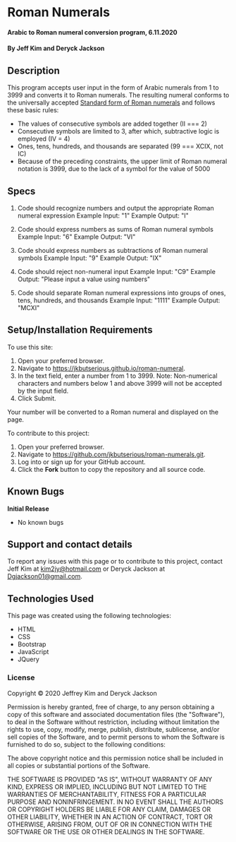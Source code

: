 # Roman Numerals

#### Arabic to Roman numeral conversion program, 6.11.2020

#### By Jeff Kim and Deryck Jackson

## Description

This program accepts user input in the form of Arabic numerals from 1 to 3999 and converts it to Roman numerals. The resulting numeral conforms to the universally accepted [Standard form of Roman numerals](https://en.wikipedia.org/wiki/Roman_numerals#%22Standard%22_form) and follows these basic rules:

* The values of consecutive symbols are added together (II === 2)
* Consecutive symbols are limited to 3, after which, subtractive logic is employed (IV = 4)
* Ones, tens, hundreds, and thousands are separated (99 === XCIX, not IC)
* Because of the preceding constraints, the upper limit of Roman numeral notation is 3999, due to the lack of a symbol for the value of 5000

## Specs

1. Code should recognize numbers and output the appropriate Roman numeral expression
Example Input: "1"
Example Output: "I"

2. Code should express numbers as sums of Roman numeral symbols
Example Input: "6"
Example Output: "VI"

3. Code should express numbers as subtractions of Roman numeral symbols
Example Input: "9"
Example Output: "IX"

4. Code should reject non-numeral input
Example Input: "C9"
Example Output: "Please input a value using numbers"

5. Code should separate Roman numeral expressions into groups of ones, tens, hundreds, and thousands
Example Input: "1111"
Example Output: "MCXI"

## Setup/Installation Requirements

To use this site:

1. Open your preferred browser.
2. Navigate to https://jkbutserious.github.io/roman-numeral.
3. In the text field, enter a number from 1 to 3999. Note: Non-numerical characters and numbers below 1 and above 3999 will not be accepted by the input field.
4. Click Submit.

Your number will be converted to a Roman numeral and displayed on the page.

To contribute to this project:

1. Open your preferred browser.
2. Navigate to https://github.com/jkbutserious/roman-numerals.git.
3. Log into or sign up for your GitHub account.
4. Click the **Fork** button to copy the repository and all source code.

## Known Bugs

**Initial Release**
* No known bugs

## Support and contact details

To report any issues with this page or to contribute to this project, contact Jeff Kim at kim2jy@hotmail.com or Deryck Jackson at Dgjackson01@gmail.com.

## Technologies Used

This page was created using the following technologies:

* HTML
* CSS
* Bootstrap
* JavaScript
* JQuery

### License

Copyright © 2020 Jeffrey Kim and Deryck Jackson

Permission is hereby granted, free of charge, to any person obtaining a copy of this software and associated documentation files (the "Software"), to deal in the Software without restriction, including without limitation the rights to use, copy, modify, merge, publish, distribute, sublicense, and/or sell copies of the Software, and to permit persons to whom the Software is furnished to do so, subject to the following conditions:

The above copyright notice and this permission notice shall be included in all copies or substantial portions of the Software.

THE SOFTWARE IS PROVIDED "AS IS", WITHOUT WARRANTY OF ANY KIND, EXPRESS OR IMPLIED, INCLUDING BUT NOT LIMITED TO THE WARRANTIES OF MERCHANTABILITY, FITNESS FOR A PARTICULAR PURPOSE AND NONINFRINGEMENT. IN NO EVENT SHALL THE AUTHORS OR COPYRIGHT HOLDERS BE LIABLE FOR ANY CLAIM, DAMAGES OR OTHER LIABILITY, WHETHER IN AN ACTION OF CONTRACT, TORT OR OTHERWISE, ARISING FROM, OUT OF OR IN CONNECTION WITH THE SOFTWARE OR THE USE OR OTHER DEALINGS IN THE SOFTWARE.
